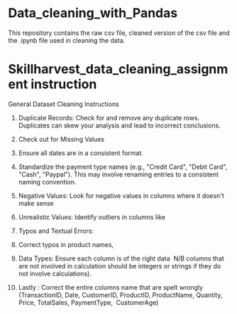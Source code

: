 # Data_cleaning_with_Pandas
This repository contains the raw csv file, cleaned version of the csv file and the .ipynb file used in cleaning the data.

# Skillharvest_data_cleaning_assignment instruction
General Dataset Cleaning Instructions
1. Duplicate Records: Check for and remove any duplicate rows. Duplicates can skew your analysis and lead to incorrect conclusions.

2. Check out for Missing Values

3. Ensure all dates are in a consistent format. 

4. Standardize the payment type names (e.g., "Credit Card", "Debit Card", "Cash", "Paypal"). This may involve renaming entries to a consistent naming convention.

5. Negative Values: Look for negative values in columns where it doesn't make sense

6. Unrealistic Values: Identify outliers in columns like 
 
7. Typos and Textual Errors:

8. Correct typos in product names, 

9. Data Types: Ensure each column is of the right data 
N/B columns that are not involved in calculation should be integers or strings if they do not involve calculations).

10. Lastly : Correct the entire columns name that are spelt wrongly (TransactionID, Date, CustomerID, ProductID, ProductName, Quantity, Price, TotalSales, PaymentType,  CustomerAge)
